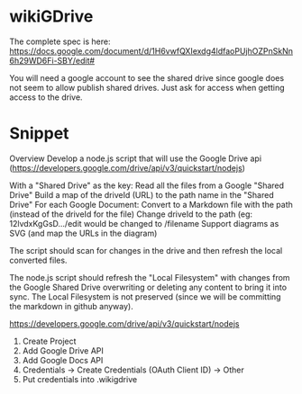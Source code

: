 # wikiGDrive

The complete spec is here:
https://docs.google.com/document/d/1H6vwfQXIexdg4ldfaoPUjhOZPnSkNn6h29WD6Fi-SBY/edit#

You will need a google account to see the shared drive since google does not seem to allow publish shared drives. Just ask for access when getting access to the drive. 

Snippet
========


Overview
Develop a node.js script that will use the Google Drive api  (https://developers.google.com/drive/api/v3/quickstart/nodejs) 

With a "Shared Drive" as the key:
Read all the files from a Google "Shared Drive"
Build a map of the driveId (URL) to the path name in the "Shared Drive"
For each Google Document:
Convert to a Markdown file with the path (instead of the driveId for the file)
Change driveId to the path  (eg:  12lvdxKgGsD.../edit would be changed to /filename
Support diagrams as SVG (and map the URLs in the diagram)

The script should scan for changes in the drive and then refresh the local converted files.



The node.js script should refresh the "Local Filesystem" with changes from the Google Shared Drive overwriting or deleting any content to bring it into sync.  The Local Filesystem is not preserved (since we will be committing the markdown in github anyway).






https://developers.google.com/drive/api/v3/quickstart/nodejs

1. Create Project
2. Add Google Drive API
3. Add Google Docs API
4. Credentials ->  Create Credentials (OAuth Client ID) -> Other
5. Put credentials into .wikigdrive
